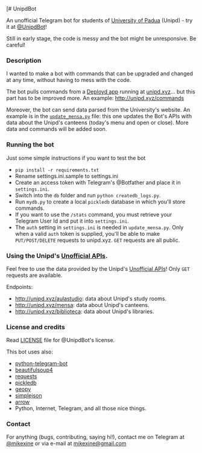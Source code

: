 [# UnipdBot

An unofficial Telegram bot for students of [University of Padua](http://www.unipd.it/) (Unipd) - try it at [@UnipdBot](https://telegram.me/UnipdBot)!

Still in early stage, the code is messy and the bot might be unresponsive. Be careful!


### Description
I wanted to make a bot with commands that can be upgraded and changed at any time, without having to mess with the code. 

The bot pulls commands from a [Deployd app](http://deployd.com/) running at [unipd.xyz](http://unipd.xyz)... but this part has to be improved more. An example: http://unipd.xyz/commands

Moreover, the bot can send data parsed from the University's website. An example is in the [`update_mensa.py`](https://github.com/mikexine/UnipdBot/blob/master/update_mensa.py) file: this one updates the Bot's APIs with data about the Unipd's canteens (today's menu and open or close). More data and commands will be added soon.


### Running the bot

Just some simple instructions if you want to test the bot

- `pip install -r requirements.txt`
- Rename settings.ini.sample to settings.ini
- Create an access token with Telegram's @Botfather and place it in `settings.ini`. 
- Switch into the `db` folder and run `python createdb_logs.py`.
- Run `mydb.py` to create a local `pickledb` database in which you'll store commands. 
- If you want to use the `/stats` command, you must retrieve your Telegram User Id and put it into `settings.ini`.
- The `auth` setting in `settings.ini` is needed in `update_mensa.py`. Only when a valid `auth` token is supplied, you'll be able to make `PUT/POST/DELETE` requests to unipd.xyz. `GET` requests are all public.


### Using the Unipd's [Unofficial APIs](http://unipd.xyz).

Feel free to use the data provided by the Unipd's [Unofficial APIs](http://unipd.xyz)! Only `GET` requests are available. 

Endpoints:

- http://unipd.xyz/aulastudio: data about Unipd's study rooms.
- http://unipd.xyz/mensa: data about Unipd's canteens.
- http://unipd.xyz/biblioteca: data about Unipd's libraries.


### License and credits

Read [LICENSE](https://github.com/mikexine/UnipdBot/blob/master/LICENSE) file for @UnipdBot's license.

This bot uses also:

- [python-telegram-bot](https://github.com/leandrotoledo/python-telegram-bot)
- [beautifulsoup4](http://www.crummy.com/software/BeautifulSoup/)
- [requests](http://docs.python-requests.org/en/latest/)
- [pickledb](https://pythonhosted.org/pickleDB/)
- [geopy](https://github.com/geopy/geopy)
- [simplejson](https://pypi.python.org/pypi/simplejson/)
- [arrow](http://crsmithdev.com/arrow/)
- Python, Internet, Telegram, and all those nice things.

### Contact

For anything (bugs, contributing, saying hi!), contact me on Telegram at [@mikexine](https://telegram.me/mikexine) or via e-mail at [mikexine@gmail.com](mailto:mikexine@gmail.com)